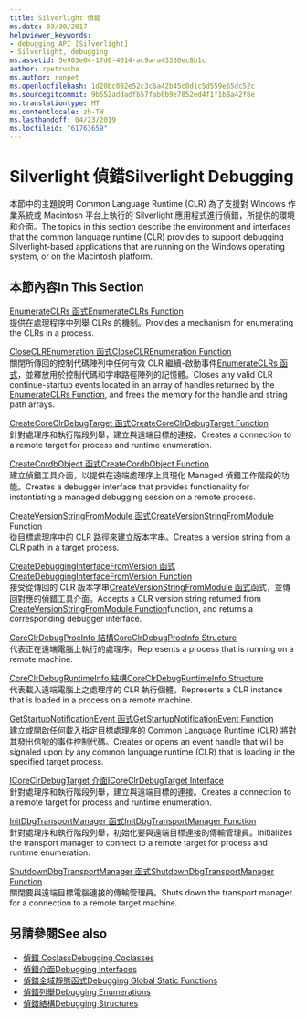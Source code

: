 ```yaml
---
title: Silverlight 偵錯
ms.date: 03/30/2017
helpviewer_keywords:
- debugging API [Silverlight]
- Silverlight, debugging
ms.assetid: 5e903e04-17d0-4014-ac9a-a43330ec8b1c
author: rpetrusha
ms.author: ronpet
ms.openlocfilehash: 1d20bc002e52c3c6a42b45c0d1c5d559e65dc52c
ms.sourcegitcommit: 9b552addadfb57fab0b9e7852ed4f1f1b8a42f8e
ms.translationtype: MT
ms.contentlocale: zh-TW
ms.lasthandoff: 04/23/2019
ms.locfileid: "61763659"
---
```

# <a name="silverlight-debugging"></a><span data-ttu-id="333ab-102">Silverlight 偵錯</span><span class="sxs-lookup"><span data-stu-id="333ab-102">Silverlight Debugging</span></span>
<span data-ttu-id="333ab-103">本節中的主題說明 Common Language Runtime (CLR) 為了支援對 Windows 作業系統或 Macintosh 平台上執行的 Silverlight 應用程式進行偵錯，所提供的環境和介面。</span><span class="sxs-lookup"><span data-stu-id="333ab-103">The topics in this section describe the environment and interfaces that the common language runtime (CLR) provides to support debugging Silverlight-based applications that are running on the Windows operating system, or on the Macintosh platform.</span></span>  
  
## <a name="in-this-section"></a><span data-ttu-id="333ab-104">本節內容</span><span class="sxs-lookup"><span data-stu-id="333ab-104">In This Section</span></span>  
 [<span data-ttu-id="333ab-105">EnumerateCLRs 函式</span><span class="sxs-lookup"><span data-stu-id="333ab-105">EnumerateCLRs Function</span></span>](../../../../docs/framework/unmanaged-api/debugging/enumerateclrs-function.md)  
 <span data-ttu-id="333ab-106">提供在處理程序中列舉 CLRs 的機制。</span><span class="sxs-lookup"><span data-stu-id="333ab-106">Provides a mechanism for enumerating the CLRs in a process.</span></span>  
  
 [<span data-ttu-id="333ab-107">CloseCLREnumeration 函式</span><span class="sxs-lookup"><span data-stu-id="333ab-107">CloseCLREnumeration Function</span></span>](../../../../docs/framework/unmanaged-api/debugging/closeclrenumeration-function.md)  
 <span data-ttu-id="333ab-108">關閉所傳回的控制代碼陣列中任何有效 CLR 繼續-啟動事件[EnumerateCLRs 函式](../../../../docs/framework/unmanaged-api/debugging/enumerateclrs-function.md)，並釋放用於控制代碼和字串路徑陣列的記憶體。</span><span class="sxs-lookup"><span data-stu-id="333ab-108">Closes any valid CLR continue-startup events located in an array of handles returned by the [EnumerateCLRs Function](../../../../docs/framework/unmanaged-api/debugging/enumerateclrs-function.md), and frees the memory for the handle and string path arrays.</span></span>  
  
 [<span data-ttu-id="333ab-109">CreateCoreClrDebugTarget 函式</span><span class="sxs-lookup"><span data-stu-id="333ab-109">CreateCoreClrDebugTarget Function</span></span>](../../../../docs/framework/unmanaged-api/debugging/createcoreclrdebugtarget-function.md)  
 <span data-ttu-id="333ab-110">針對處理序和執行階段列舉，建立與遠端目標的連接。</span><span class="sxs-lookup"><span data-stu-id="333ab-110">Creates a connection to a remote target for process and runtime enumeration.</span></span>  
  
 [<span data-ttu-id="333ab-111">CreateCordbObject 函式</span><span class="sxs-lookup"><span data-stu-id="333ab-111">CreateCordbObject Function</span></span>](../../../../docs/framework/unmanaged-api/debugging/createcordbobject-function.md)  
 <span data-ttu-id="333ab-112">建立偵錯工具介面，以提供在遠端處理序上具現化 Managed 偵錯工作階段的功能。</span><span class="sxs-lookup"><span data-stu-id="333ab-112">Creates a debugger interface that provides functionality for instantiating a managed debugging session on a remote process.</span></span>  
  
 [<span data-ttu-id="333ab-113">CreateVersionStringFromModule 函式</span><span class="sxs-lookup"><span data-stu-id="333ab-113">CreateVersionStringFromModule Function</span></span>](../../../../docs/framework/unmanaged-api/debugging/createversionstringfrommodule-function.md)  
 <span data-ttu-id="333ab-114">從目標處理序中的 CLR 路徑來建立版本字串。</span><span class="sxs-lookup"><span data-stu-id="333ab-114">Creates a version string from a CLR path in a target process.</span></span>  
  
 [<span data-ttu-id="333ab-115">CreateDebuggingInterfaceFromVersion 函式</span><span class="sxs-lookup"><span data-stu-id="333ab-115">CreateDebuggingInterfaceFromVersion Function</span></span>](../../../../docs/framework/unmanaged-api/debugging/createdebugginginterfacefromversion-function-for-silverlight.md)  
 <span data-ttu-id="333ab-116">接受從傳回的 CLR 版本字串[CreateVersionStringFromModule 函式](../../../../docs/framework/unmanaged-api/debugging/createversionstringfrommodule-function.md)函式，並傳回對應的偵錯工具介面。</span><span class="sxs-lookup"><span data-stu-id="333ab-116">Accepts a CLR version string returned from [CreateVersionStringFromModule Function](../../../../docs/framework/unmanaged-api/debugging/createversionstringfrommodule-function.md)function, and returns a corresponding debugger interface.</span></span>  
  
 [<span data-ttu-id="333ab-117">CoreClrDebugProcInfo 結構</span><span class="sxs-lookup"><span data-stu-id="333ab-117">CoreClrDebugProcInfo Structure</span></span>](../../../../docs/framework/unmanaged-api/debugging/coreclrdebugprocinfo-structure.md)  
 <span data-ttu-id="333ab-118">代表正在遠端電腦上執行的處理序。</span><span class="sxs-lookup"><span data-stu-id="333ab-118">Represents a process that is running on a remote machine.</span></span>  
  
 [<span data-ttu-id="333ab-119">CoreClrDebugRuntimeInfo 結構</span><span class="sxs-lookup"><span data-stu-id="333ab-119">CoreClrDebugRuntimeInfo Structure</span></span>](../../../../docs/framework/unmanaged-api/debugging/coreclrdebugruntimeinfo-structure.md)  
 <span data-ttu-id="333ab-120">代表載入遠端電腦上之處理序的 CLR 執行個體。</span><span class="sxs-lookup"><span data-stu-id="333ab-120">Represents a CLR instance that is loaded in a process on a remote machine.</span></span>  
  
 [<span data-ttu-id="333ab-121">GetStartupNotificationEvent 函式</span><span class="sxs-lookup"><span data-stu-id="333ab-121">GetStartupNotificationEvent Function</span></span>](../../../../docs/framework/unmanaged-api/debugging/getstartupnotificationevent-function.md)  
 <span data-ttu-id="333ab-122">建立或開啟任何載入指定目標處理序的 Common Language Runtime (CLR) 將對其發出信號的事件控制代碼。</span><span class="sxs-lookup"><span data-stu-id="333ab-122">Creates or opens an event handle that will be signaled upon by any common language runtime (CLR) that is loading in the specified target process.</span></span>  
  
 [<span data-ttu-id="333ab-123">ICoreClrDebugTarget 介面</span><span class="sxs-lookup"><span data-stu-id="333ab-123">ICoreClrDebugTarget Interface</span></span>](../../../../docs/framework/unmanaged-api/debugging/icoreclrdebugtarget-interface.md)  
 <span data-ttu-id="333ab-124">針對處理序和執行階段列舉，建立與遠端目標的連接。</span><span class="sxs-lookup"><span data-stu-id="333ab-124">Creates a connection to a remote target for process and runtime enumeration.</span></span>  
  
 [<span data-ttu-id="333ab-125">InitDbgTransportManager 函式</span><span class="sxs-lookup"><span data-stu-id="333ab-125">InitDbgTransportManager Function</span></span>](../../../../docs/framework/unmanaged-api/debugging/initdbgtransportmanager-function.md)  
 <span data-ttu-id="333ab-126">針對處理序和執行階段列舉，初始化要與遠端目標連接的傳輸管理員。</span><span class="sxs-lookup"><span data-stu-id="333ab-126">Initializes the transport manager to connect to a remote target for process and runtime enumeration.</span></span>  
  
 [<span data-ttu-id="333ab-127">ShutdownDbgTransportManager 函式</span><span class="sxs-lookup"><span data-stu-id="333ab-127">ShutdownDbgTransportManager Function</span></span>](../../../../docs/framework/unmanaged-api/debugging/shutdowndbgtransportmanager-function.md)  
 <span data-ttu-id="333ab-128">關閉要與遠端目標電腦連接的傳輸管理員。</span><span class="sxs-lookup"><span data-stu-id="333ab-128">Shuts down the transport manager for a connection to a remote target machine.</span></span>  
  
## <a name="see-also"></a><span data-ttu-id="333ab-129">另請參閱</span><span class="sxs-lookup"><span data-stu-id="333ab-129">See also</span></span>

- [<span data-ttu-id="333ab-130">偵錯 Coclass</span><span class="sxs-lookup"><span data-stu-id="333ab-130">Debugging Coclasses</span></span>](../../../../docs/framework/unmanaged-api/debugging/debugging-coclasses.md)
- [<span data-ttu-id="333ab-131">偵錯介面</span><span class="sxs-lookup"><span data-stu-id="333ab-131">Debugging Interfaces</span></span>](../../../../docs/framework/unmanaged-api/debugging/debugging-interfaces.md)
- [<span data-ttu-id="333ab-132">偵錯全域靜態函式</span><span class="sxs-lookup"><span data-stu-id="333ab-132">Debugging Global Static Functions</span></span>](../../../../docs/framework/unmanaged-api/debugging/debugging-global-static-functions.md)
- [<span data-ttu-id="333ab-133">偵錯列舉</span><span class="sxs-lookup"><span data-stu-id="333ab-133">Debugging Enumerations</span></span>](../../../../docs/framework/unmanaged-api/debugging/debugging-enumerations.md)
- [<span data-ttu-id="333ab-134">偵錯結構</span><span class="sxs-lookup"><span data-stu-id="333ab-134">Debugging Structures</span></span>](../../../../docs/framework/unmanaged-api/debugging/debugging-structures.md)
